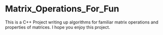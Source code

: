 # Matrix_Operations_For_Fun
This is a C++ Project writing up algorithms for familiar matrix operations and properties of matrices. I hope you enjoy this project. 
